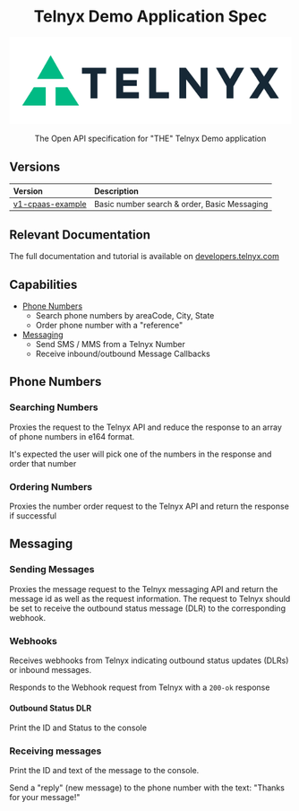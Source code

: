 <div align="center">

# Telnyx Demo Application Spec

![Telnyx](logo-dark.png)

The Open API specification for "THE" Telnyx Demo application

</div>

## Versions

| Version                     | Description                                  |
|:----------------------------|:---------------------------------------------|
| [v1-cpaas-example](cpaas-example.v1.json) | Basic number search & order, Basic Messaging |

## Relevant Documentation

The full documentation and tutorial is available on [developers.telnyx.com](https://developers.telnyx.com/)

## Capabilities

* [Phone Numbers](#phone-numbers)
  * Search phone numbers by areaCode, City, State
  * Order phone number with a "reference"
* [Messaging](#messaging)
  * Send SMS / MMS from a Telnyx Number
  * Receive inbound/outbound Message Callbacks

## Phone Numbers

### Searching Numbers

Proxies the request to the Telnyx API and reduce the response to an array of phone numbers in e164 format.

It's expected the user will pick one of the numbers in the response and order that number

### Ordering Numbers

Proxies the number order request to the Telnyx API and return the response if successful

## Messaging

### Sending Messages

Proxies the message request to the Telnyx messaging API and return the message id as well as the request information.  The request to Telnyx should be set to receive the outbound status message (DLR) to the corresponding webhook.

### Webhooks

Receives webhooks from Telnyx indicating outbound status updates (DLRs) or inbound messages.

Responds to the Webhook request from Telnyx with a `200-ok` response

#### Outbound Status DLR

Print the ID and Status to the console

### Receiving messages

Print the ID and text of the message to the console.

Send a "reply" (new message) to the phone number with the text: "Thanks for your message!"